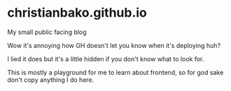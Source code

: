 # christianbako.github.io
My small public facing blog 


Wow it's annoying how GH doesn't let you know when it's deploying huh? 

I lied it does but it's a little hidden if you don't know what to look for. 

This is mostly a playground for me to learn about frontend, so for god sake don't copy anything I do here. 
